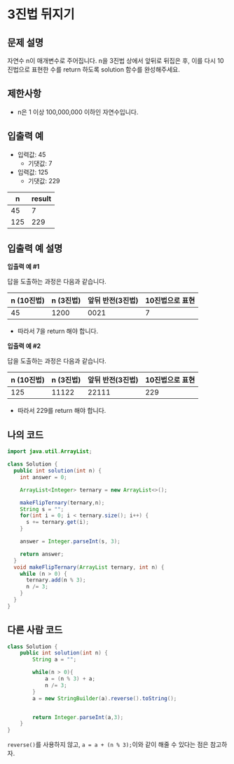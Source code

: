 # 3진법 뒤지기

## 문제 설명

자연수 n이 매개변수로 주어집니다. n을 3진법 상에서 앞뒤로 뒤집은 후, 이를 다시 10진법으로 표현한 수를 return 하도록 solution 함수를 완성해주세요.

## 제한사항

- n은 1 이상 100,000,000 이하인 자연수입니다.

## 입출력 예

- 입력값: 45
  - 기댓값: 7
- 입력값: 125
  - 기댓값: 229

|n	|result|
|---|---|
|45	|7|
|125|	229|

## 입출력 예 설명

**입출력 예 #1**

답을 도출하는 과정은 다음과 같습니다.

| n (10진법)	  |n (3진법)|	앞뒤 반전(3진법)|	10진법으로 표현|
|------------|---|---|---|
| 45	        |1200	|0021|	7|
- 따라서 7을 return 해야 합니다.

**입출력 예 #2**

답을 도출하는 과정은 다음과 같습니다.

| n (10진법) |	n (3진법)|	앞뒤 반전(3진법)|	10진법으로 표현|
|----------|---|---|---|
| 125	     |11122|	22111|	229|
- 따라서 229를 return 해야 합니다.

## 나의 코드

```java
import java.util.ArrayList;

class Solution {
  public int solution(int n) {
    int answer = 0;

    ArrayList<Integer> ternary = new ArrayList<>();

    makeFlipTernary(ternary,n);
    String s = "";
    for(int i = 0; i < ternary.size(); i++) {
      s += ternary.get(i);
    }

    answer = Integer.parseInt(s, 3);

    return answer;
  }
  void makeFlipTernary(ArrayList ternary, int n) {
    while (n > 0) {
      ternary.add(n % 3);
      n /= 3;
    }
  }
}
```

## 다른 사람 코드

```java
class Solution {
    public int solution(int n) {
        String a = "";

        while(n > 0){
            a = (n % 3) + a;
            n /= 3;
        }
        a = new StringBuilder(a).reverse().toString();


        return Integer.parseInt(a,3);
    }
}
```

```reverse()```를 사용하지 않고, ```a = a + (n % 3);```이와 같이 해줄 수 있다는 점은 참고하자.